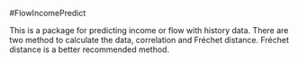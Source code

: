 #FlowIncomePredict

This is a package for predicting income or flow with history data. There are two method to calculate the data, correlation
and Fréchet distance. Fréchet distance is a better recommended method.

